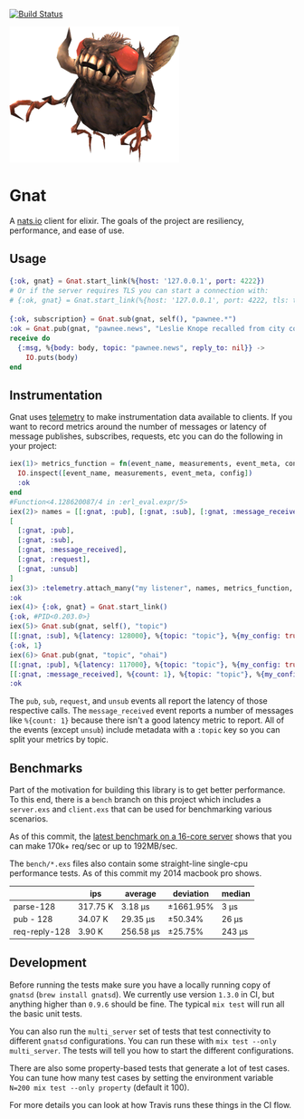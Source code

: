 [![Build Status](https://travis-ci.org/mmmries/gnat.svg?branch=master)](https://travis-ci.org/mmmries/gnat)

![gnat](gnat.png)

# Gnat

A [nats.io](https://nats.io/) client for elixir.
The goals of the project are resiliency, performance, and ease of use.

## Usage

```elixir
{:ok, gnat} = Gnat.start_link(%{host: '127.0.0.1', port: 4222})
# Or if the server requires TLS you can start a connection with:
# {:ok, gnat} = Gnat.start_link(%{host: '127.0.0.1', port: 4222, tls: true})

{:ok, subscription} = Gnat.sub(gnat, self(), "pawnee.*")
:ok = Gnat.pub(gnat, "pawnee.news", "Leslie Knope recalled from city council (Jammed)")
receive do
  {:msg, %{body: body, topic: "pawnee.news", reply_to: nil}} ->
    IO.puts(body)
end
```

## Instrumentation

Gnat uses [telemetry](https://hex.pm/packages/telemetry) to make instrumentation data available to clients.
If you want to record metrics around the number of messages or latency of message publishes, subscribes, requests, etc you can do the following in your project:

```elixir
iex(1)> metrics_function = fn(event_name, measurements, event_meta, config) ->
  IO.inspect([event_name, measurements, event_meta, config])
  :ok
end
#Function<4.128620087/4 in :erl_eval.expr/5>
iex(2)> names = [[:gnat, :pub], [:gnat, :sub], [:gnat, :message_received], [:gnat, :request], [:gnat, :unsub]]
[
  [:gnat, :pub],
  [:gnat, :sub],
  [:gnat, :message_received],
  [:gnat, :request],
  [:gnat, :unsub]
]
iex(3)> :telemetry.attach_many("my listener", names, metrics_function, %{my_config: true})
:ok
iex(4)> {:ok, gnat} = Gnat.start_link()
{:ok, #PID<0.203.0>}
iex(5)> Gnat.sub(gnat, self(), "topic")
[[:gnat, :sub], %{latency: 128000}, %{topic: "topic"}, %{my_config: true}]
{:ok, 1}
iex(6)> Gnat.pub(gnat, "topic", "ohai")
[[:gnat, :pub], %{latency: 117000}, %{topic: "topic"}, %{my_config: true}]
[[:gnat, :message_received], %{count: 1}, %{topic: "topic"}, %{my_config: true}]
:ok
```

The `pub`, `sub`, `request`, and `unsub` events all report the latency of those respective calls.
The `message_received` event reports a number of messages like `%{count: 1}` because there isn't a good latency metric to report.
All of the events (except `unsub`) include metadata with a `:topic` key so you can split your metrics by topic.

## Benchmarks

Part of the motivation for building this library is to get better performance.
To this end, there is a `bench` branch on this project which includes a `server.exs` and `client.exs` that can be used for benchmarking various scenarios.

As of this commit, the [latest benchmark on a 16-core server](https://gist.github.com/mmmries/08fe44fdd47a6f8838936f41170f270a) shows that you can make 170k+ req/sec or up to 192MB/sec.

The `bench/*.exs` files also contain some straight-line single-cpu performance tests.
As of this commit my 2014 macbook pro shows.

|   | ips | average | deviation | median |
| - | --- | ------- | --------- | ------ |
| parse-128 | 317.75 K | 3.18 μs | ±1661.95% | 3 μs |
| pub - 128 | 34.07 K | 29.35 μs | ±50.34% | 26 μs |
| req-reply-128 | 3.90 K | 256.58 μs | ±25.75% | 243 μs |

## Development

Before running the tests make sure you have a locally running copy of `gnatsd` (`brew install gnatsd`).
We currently use version `1.3.0` in CI, but anything higher than `0.9.6` should be fine.
The typical `mix test` will run all the basic unit tests.

You can also run the `multi_server` set of tests that test connectivity to different
`gnatsd` configurations. You can run these with `mix test --only multi_server`.
The tests will tell you how to start the different configurations.

There are also some property-based tests that generate a lot of test cases.
You can tune how many test cases by setting the environment variable `N=200 mix test --only property` (default it 100).

For more details you can look at how Travis runs these things in the CI flow.
